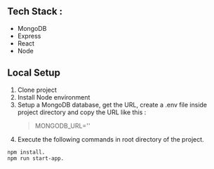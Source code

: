 ## Tech Stack :
  * MongoDB
  * Express
  * React
  * Node

## Local Setup
1. Clone project
2. Install Node environment
3. Setup  a MongoDB database, get the URL, create a .env file inside project directory and copy the URL like this :
     >  MONGODB_URL='<string url>'
4. Execute the following commands in root directory of the project.
 ```
 npm install.
 npm run start-app.
 ```




